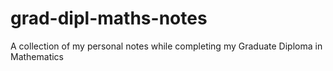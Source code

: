 # grad-dipl-maths-notes
A collection of my personal notes while completing my Graduate Diploma in Mathematics
